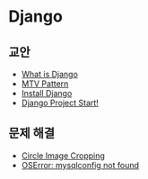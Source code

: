 Django
===

교안
---

- [What is Django](What-is-Django.md)
- [MTV Pattern](MTV-Pattern.md)
- [Install Django](Install-Django.md)
- [Django Project Start!](Django-Project-Start.md)

문제 해결
---

- [Circle Image Cropping](Circle-Image-Cropping.md)
- [OSError: mysqlconfig not found](OSError-mysqlconfig-not-found.md)
